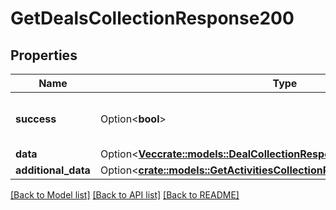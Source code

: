 # GetDealsCollectionResponse200

## Properties

Name | Type | Description | Notes
------------ | ------------- | ------------- | -------------
**success** | Option<**bool**> | If the response is successful or not | [optional]
**data** | Option<[**Vec<crate::models::DealCollectionResponseObject>**](dealCollectionResponseObject.md)> |  | [optional]
**additional_data** | Option<[**crate::models::GetActivitiesCollectionResponse200AdditionalData**](getActivitiesCollectionResponse200_additional_data.md)> |  | [optional]

[[Back to Model list]](../README.md#documentation-for-models) [[Back to API list]](../README.md#documentation-for-api-endpoints) [[Back to README]](../README.md)


